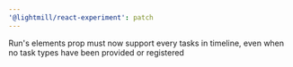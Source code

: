 ```yaml
---
'@lightmill/react-experiment': patch
---
```


Run's elements prop must now support every tasks in timeline, even when no task types have been provided or registered
